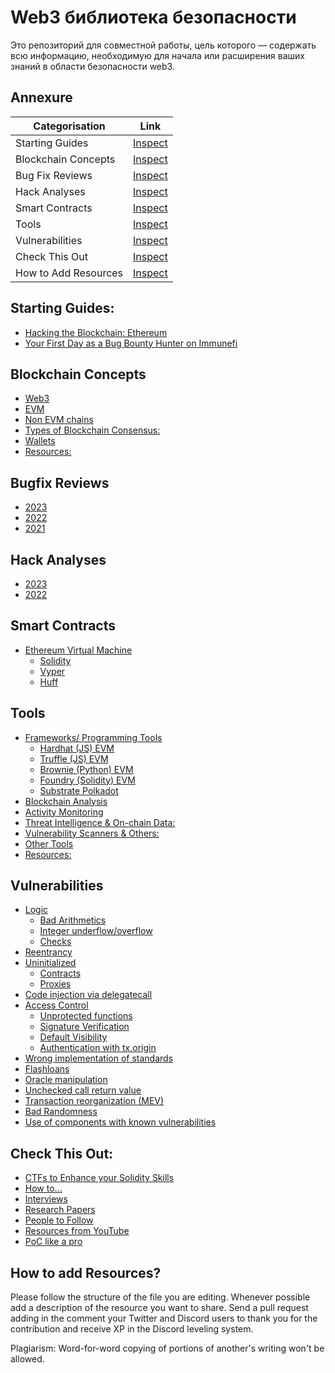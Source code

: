# Web3 библиотека безопасности
Это репозиторий для совместной работы, цель которого — содержать всю информацию, необходимую для начала или расширения ваших знаний в области безопасности web3.

## Annexure

|       Categorisation       | Link |
| -------------------------- | --------
| Starting Guides            | [Inspect](#starting-guides)
| Blockchain Concepts        | [Inspect](#blockchain-concepts)         
| Bug Fix Reviews            | [Inspect](#bugfix-reviews) 
| Hack Analyses              | [Inspect](#hack-analyses)
| Smart Contracts            | [Inspect](#smart-contracts)
| Tools                      | [Inspect](#tools)
| Vulnerabilities            | [Inspect](#vulnerabilities)
| Check This Out             | [Inspect](#check-this-out)
| How to Add Resources       | [Inspect](#how-to-add-resources)

## Starting Guides:
- [Hacking the Blockchain: Ethereum](https://medium.com/immunefi/hacking-the-blockchain-an-ultimate-guide-4f34b33c6e8b)
- [Your First Day as a Bug Bounty Hunter on Immunefi](https://medium.com/immunefi/your-first-day-as-a-bug-bounty-hunter-on-immunefi-9b101768a40c)


## Blockchain Concepts
  - [Web3](Blockchain%20Concepts/README.md#web3)
  - [EVM](Blockchain%20Concepts/README.md#evm)
  - [Non EVM chains](Blockchain%20Concepts/README.md#non-evm-chains)
  - [Types of Blockchain Consensus:](Blockchain%20Concepts/README.md#types-of-blockchain-consensus)
  - [Wallets](Blockchain%20Concepts/README.md#wallets)
  - [Resources:](Blockchain%20Concepts/README.md#resources)


## Bugfix Reviews
- [2023](BugFixReviews/README.md#2023)
- [2022](BugFixReviews/README.md#2022)
- [2021](BugFixReviews/README.md#2021)


## Hack Analyses
- [2023](HackAnalyses/README.md#2023)
- [2022](HackAnalyses/README.md#2022)


## Smart Contracts
  - [Ethereum Virtual Machine](Smart%20Contracts/README.md#ethereum-virtual-machine)
    - [Solidity](Smart%20Contracts/README.md#solidity)
    - [Vyper](Smart%20Contracts/README.md#vyper)
    - [Huff](Smart%20Contracts/README.md#huff)


## Tools
- [Frameworks/ Programming Tools](Tools/README.md#frameworks-programming-tools)
  - [Hardhat (JS) EVM](Tools/README.md#hardhat-js-evm)
  - [Truffle (JS) EVM](Tools/README.md#truffle-js-evm)
  - [Brownie (Python) EVM](Tools/README.md#brownie-python-evm)
  - [Foundry (Solidity) EVM](Tools/README.md#foundry-solidity-evm)
  - [Substrate Polkadot](Tools/README.md#substrate-polkadot)
- [Blockchain Analysis](Tools/README.md#blockchain-analysis)
- [Activity Monitoring](Tools/README.md#activity-monitoring)
- [Threat Intelligence & On-chain Data:](Tools/README.md#threat-intelligence--on-chain-data)
- [Vulnerability Scanners & Others:](Tools/README.md#vulnerability-scanners--others)
- [Other Tools](Tools/README.md#other-tools)
- [Resources:](Tools/README.md#resources)


## Vulnerabilities
  - [Logic](Vulnerabilities/README.md#logic)
    - [Bad Arithmetics](Vulnerabilities/README.md#--bad-arithmetics)
    - [Integer underflow/overflow](Vulnerabilities/README.md#--integer-underflowoverflow)
    - [Checks](Vulnerabilities/README.md#--checks)
  - [Reentrancy](Vulnerabilities/README.md#reentrancy)
  - [Uninitialized](Vulnerabilities/README.md#uninitialized)
    - [Contracts](Vulnerabilities/README.md#--contracts)
    - [Proxies](Vulnerabilities/README.md#--proxies)
  - [Code injection via delegatecall](Vulnerabilities/README.md#code-injection-via-delegatecall)
  - [Access Control](Vulnerabilities/README.md#access-control)
    - [Unprotected functions](Vulnerabilities/README.md#--unprotected-functions)
    - [Signature Verification](Vulnerabilities/README.md#--signature-verification)
    - [Default Visibility](Vulnerabilities/README.md#--default-visibility)
    - [Authentication with tx.origin](Vulnerabilities/README.md#--authentication-with-txorigin)
  - [Wrong implementation of standards](Vulnerabilities/README.md#wrong-implementation-of-standards)
  - [Flashloans](Vulnerabilities/README.md#flashloans)
  - [Oracle manipulation](Vulnerabilities/README.md#oracle-manipulation)
  - [Unchecked call return value](Vulnerabilities/README.md#unchecked-call-return-value)
  - [Transaction reorganization (MEV)](Vulnerabilities/README.md#transaction-reorganization-mev)
  - [Bad Randomness](Vulnerabilities/README.md#bad-randomness)
  - [Use of components with known vulnerabilities](Vulnerabilities/README.md#use-of-components-with-known-vulnerabilities)


## Check This Out:
  - [CTFs to Enhance your Solidity Skills](Check%20This%20Out/README.md#ctfs-to-enhance-your-solidity-skills)
  - [How to...](Check%20This%20Out/README.md#how-to)
  - [Interviews](Check%20This%20Out/README.md#interviews)
  - [Research Papers](Check%20This%20Out/README.md#research-papers)
  - [People to Follow](Check%20This%20Out/README.md#people-to-follow)
  - [Resources from YouTube](Check%20This%20Out/README.md#resources-from-youtube)
  - [PoC like a pro](Check%20This%20Out/README.md#poc-like-a-pro)


## How to add Resources?
Please follow the structure of the file you are editing. Whenever possible add a description of the resource you want to share. Send a pull request adding in the comment your Twitter and Discord users to thank you for the contribution and receive XP in the Discord leveling system.
  
Plagiarism: Word-for-word copying of portions of another's writing won't be allowed.
